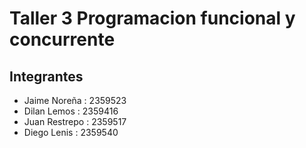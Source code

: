# Taller 3 Programacion funcional y concurrente

## Integrantes

-   Jaime Noreña    : 2359523  
-   Dilan Lemos     : 2359416
-   Juan Restrepo   : 2359517
-   Diego Lenis     : 2359540

